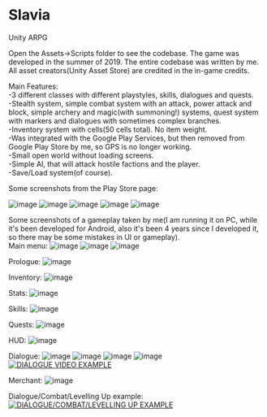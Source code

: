 # Slavia
Unity ARPG

Open the Assets->Scripts folder to see the codebase. The game was developed in the summer of 2019. The entire codebase was written by me. All asset creators(Unity Asset Store) are credited in the in-game credits.

Main Features:<br />
-3 different classes with different playstyles, skills, dialogues and quests.<br />
-Stealth system, simple combat system with an attack, power attack and block, simple archery and magic(with summoning!) systems, quest system with markers and dialogues with sometimes complex branches.<br />
-Inventory system with cells(50 cells total). No item weight.<br />
-Was integrated with the Google Play Services, but then removed from Google Play Store by me, so GPS is no longer working.<br />
-Small open world without loading screens.<br />
-Simple AI, that will attack hostile factions and the player.<br />
-Save/Load system(of course).<br />

Some screenshots from the Play Store page:

![image](https://github.com/SpikeSpiegelUA/Slavia/assets/96143029/c54b0350-cf26-4518-8ae9-78d36b91c8ec)
![image](https://github.com/SpikeSpiegelUA/Slavia/assets/96143029/404c3a86-6b9e-4ff1-a7a5-833e75a488bc)
![image](https://github.com/SpikeSpiegelUA/Slavia/assets/96143029/5a32c71b-ada8-4718-b259-3cf7e8b0b54d)
![image](https://github.com/SpikeSpiegelUA/Slavia/assets/96143029/e166000e-d39d-4109-a539-55a2b18b8f65)
![image](https://github.com/SpikeSpiegelUA/Slavia/assets/96143029/c3f84585-95e6-4b84-b865-1ed5fd5adc2c)

Some screenshots of a gameplay taken by me(I am running it on PC, while it's been developed for Android, also it's been 4 years since I developed it, so there may be some mistakes in UI or gameplay).<br />
Main menu:
![image](https://github.com/SpikeSpiegelUA/Slavia/assets/96143029/0bc1c196-76da-4a01-89d3-88506c03c0e5)
![image](https://github.com/SpikeSpiegelUA/Slavia/assets/96143029/ac3073b1-b5f7-4878-b5a8-3029e1ea9712)
![image](https://github.com/SpikeSpiegelUA/Slavia/assets/96143029/16db3432-f33c-4520-88fd-f3edafc8dcb3)

Prologue:
![image](https://github.com/SpikeSpiegelUA/Slavia/assets/96143029/e776c7e6-e83a-4a5d-8daf-3bdf7b7c3273)

Inventory:
![image](https://github.com/SpikeSpiegelUA/Slavia/assets/96143029/35742236-60fb-4368-a01a-3645291dc026)

Stats:
![image](https://github.com/SpikeSpiegelUA/Slavia/assets/96143029/aedd9a54-c5e1-403d-a5e8-68f987ad1ada)

Skills:
![image](https://github.com/SpikeSpiegelUA/Slavia/assets/96143029/5dc89510-0aa8-4363-b661-cdc47bf4b82c)

Quests:
![image](https://github.com/SpikeSpiegelUA/Slavia/assets/96143029/37e9c06e-a727-4f35-9296-231224db883c)

HUD:
![image](https://github.com/SpikeSpiegelUA/Slavia/assets/96143029/64f1f601-a9dc-4c74-973e-0672d640d2ac)

Dialogue:
![image](https://github.com/SpikeSpiegelUA/Slavia/assets/96143029/fa1b04b5-56d8-4a8f-8316-a014fedc9975)
![image](https://github.com/SpikeSpiegelUA/Slavia/assets/96143029/4a82613b-4372-4309-9247-cc60c3e37bcc)
![image](https://github.com/SpikeSpiegelUA/Slavia/assets/96143029/3a7a160e-0eed-4a1e-ba5b-354066c39971)
![image](https://github.com/SpikeSpiegelUA/Slavia/assets/96143029/2447aac1-a67e-4b2b-ab20-3266caa50eeb)
[![DIALOGUE VIDEO EXAMPLE](https://img.youtube.com/vi/ODxLjolGLtc?si=AKLtLW2B_ULtsef9/0.jpg)](https://www.youtube.com/watch?v=ODxLjolGLtc?si=AKLtLW2B_ULtsef9)


Merchant:
![image](https://github.com/SpikeSpiegelUA/Slavia/assets/96143029/ee31665b-c48f-4bd1-8b70-141aec1089c6)

Dialogue/Combat/Levelling Up example:
[![DIALOGUE/COMBAT/LEVELLING UP EXAMPLE](https://img.youtube.com/vi/87A5CqA3FUM?si=eFSHibIoex_uFiTE/0.jpg)](https://www.youtube.com/watch?v=87A5CqA3FUM?si=eFSHibIoex_uFiTE)


















